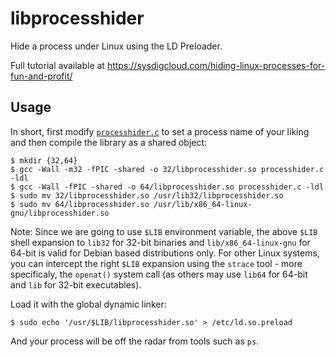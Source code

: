 # libprocesshider


Hide a process under Linux using the LD Preloader.

Full tutorial available at https://sysdigcloud.com/hiding-linux-processes-for-fun-and-profit/

## Usage

In short, first modify [`processhider.c`](https://github.com/artikrh/libprocesshider/blob/master/processhider.c#L9) to set a process name of your liking and then compile the library as a shared object:

```
$ mkdir {32,64}
$ gcc -Wall -m32 -fPIC -shared -o 32/libprocesshider.so processhider.c -ldl
$ gcc -Wall -fPIC -shared -o 64/libprocesshider.so processhider.c -ldl
$ sudo mv 32/libprocesshider.so /usr/lib32/libprocesshider.so
$ sudo mv 64/libprocesshider.so /usr/lib/x86_64-linux-gnu/libprocesshider.so
```

Note: Since we are going to use `$LIB` environment variable, the above `$LIB` shell expansion to `lib32` for 32-bit binaries and `lib/x86_64-linux-gnu` for 64-bit is valid for Debian based distributions only. For other Linux systems, you can intercept the right `$LIB` expansion using the `strace` tool - more specificaly, the `openat()` system call (as others may use `lib64` for 64-bit and `lib` for 32-bit executables).

Load it with the global dynamic linker:

```
$ sudo echo '/usr/$LIB/libprocesshider.so' > /etc/ld.so.preload
```

And your process will be off the radar from tools such as `ps`.
